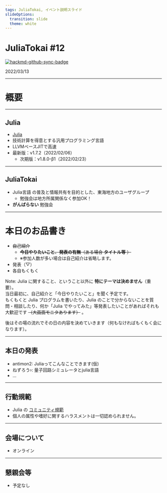 ```yaml
---
tags: JuliaTokai, イベント説明スライド
slideOptions:
  transition: slide
  theme: white
---
```

JuliaTokai \#12
===

[![hackmd-github-sync-badge](https://hackmd.io/2dQPctSsQ9m0sJOG3-GZMg/badge)](https://hackmd.io/2dQPctSsQ9m0sJOG3-GZMg)

2022/03/13

---

# 概要

----

## Julia

+ [Julia](https://julialang.org)
+ 技術計算を得意とする汎用プログラミング言語
+ LLVMベースJITで高速
+ 最新版：v1.7.2（2022/02/06）
    + 次期版：v1.8.0-β1（2022/02/23）

----

## JuliaTokai

+ Julia言語 の普及と情報共有を目的とした、東海地方のユーザグループ
    + 勉強会は地方所属関係なく参加OK！
+ **がんばらない** 勉強会

---

# 本日のお品書き

+ ~~自己紹介~~
    + ~~**今日やりたいこと**、**発表の有無**（ある場合 **タイトル等** ）~~
    + ※参加人数が多い場合は自己紹介は省略します。
+ 発表（▽）
+ 各自もくもく

Note:
  Julia に関すること、ということ以外に **特にテーマは決めません**（重要）。  
  当日最初に、自己紹介と「今日やりたいこと」を聞く予定です。  
  もくもくと Julia プログラムを書いたり、Julia のことで分からないことを質問・相談したり、何か「Julia でやってみた」等発表したいことがあればそれも大歓迎です ~~（大画面モニタあります）~~ 。  
 
後はその場の流れでその日の内容を決めていきます（何もなければもくもく会になります）。

----

## 本日の発表

+ antimon2: Juliaってこんなことできます(仮)
+ ねずろう›: 量子回路シミュレータとjulia言語
+ …

---

## 行動規範

+ Julia の [コミュニティ規範](https://julialang.org/community/standards/)
+ 個人の属性や嗜好に関するハラスメントは一切認められません。

---

## 会場について

+ オンライン

<!--
+ 有限会社 来栖川電算 会議室（＋ラウンジ）
+ 名古屋市中区新栄1-29-23 アーバンドエル新栄2階
+ 電源・Wi-Fiあり
    + Guest Wi-Fi は壁にくっついている SSID/PASSWD を参照して下さい
+ 大画面モニタあり（50インチ/70インチ、HDMI接続）
-->

---

## 懇親会等

+ 予定なし

<!--
+ イベント後に有志で何か食べたい（未定）
    + 駅前のファミレス（ガスト）
    + 会場付近の飲食店（スシ□ー、ネパールカレー、焼き肉等）
-->
